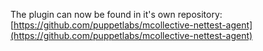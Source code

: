 The plugin can now be found in it's own repository: [https://github.com/puppetlabs/mcollective-nettest-agent](https://github.com/puppetlabs/mcollective-nettest-agent)
